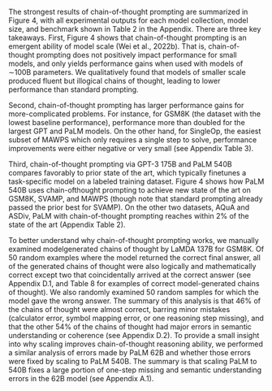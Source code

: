 The strongest results of chain-of-thought prompting are summarized in Figure 4, with all experimental
outputs for each model collection, model size, and benchmark shown in Table 2 in the Appendix.
There are three key takeaways. First, Figure 4 shows that chain-of-thought prompting is an emergent
ability of model scale (Wei et al., 2022b). That is, chain-of-thought prompting does not positively
impact performance for small models, and only yields performance gains when used with models of
∼100B parameters. We qualitatively found that models of smaller scale produced fluent but illogical
chains of thought, leading to lower performance than standard prompting.


Second, chain-of-thought prompting has larger
performance gains for more-complicated problems. For instance, for GSM8K (the dataset
with the lowest baseline performance), performance more than doubled for the largest GPT
and PaLM models. On the other hand, for SingleOp, the easiest subset of MAWPS which only
requires a single step to solve, performance improvements were either negative or very small
(see Appendix Table 3).

Third, chain-of-thought prompting via GPT-3
175B and PaLM 540B compares favorably to
prior state of the art, which typically finetunes a
task-specific model on a labeled training dataset.
Figure 4 shows how PaLM 540B uses chain-ofthought prompting to achieve new state of the art
on GSM8K, SVAMP, and MAWPS (though note
that standard prompting already passed the prior
best for SVAMP). On the other two datasets,
AQuA and ASDiv, PaLM with chain-of-thought
prompting reaches within 2% of the state of the
art (Appendix Table 2).


To better understand why chain-of-thought
prompting works, we manually examined modelgenerated chains of thought by LaMDA 137B
for GSM8K. Of 50 random examples where the
model returned the correct final answer, all of
the generated chains of thought were also logically and mathematically correct except two
that coincidentally arrived at the correct answer
(see Appendix D.1, and Table 8 for examples
of correct model-generated chains of thought).
We also randomly examined 50 random samples for which the model gave the wrong answer.
The summary of this analysis is that 46% of the
chains of thought were almost correct, barring
minor mistakes (calculator error, symbol mapping error, or one reasoning step missing), and that the other 54% of the chains of thought had major
errors in semantic understanding or coherence (see Appendix D.2). To provide a small insight into
why scaling improves chain-of-thought reasoning ability, we performed a similar analysis of errors
made by PaLM 62B and whether those errors were fixed by scaling to PaLM 540B. The summary
is that scaling PaLM to 540B fixes a large portion of one-step missing and semantic understanding
errors in the 62B model (see Appendix A.1).
